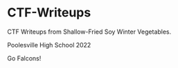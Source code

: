 # CTF-Writeups
<p>CTF Writeups from Shallow-Fried Soy Winter Vegetables.<p>
<p>Poolesville High School 2022<p>
<p>Go Falcons!<p>
